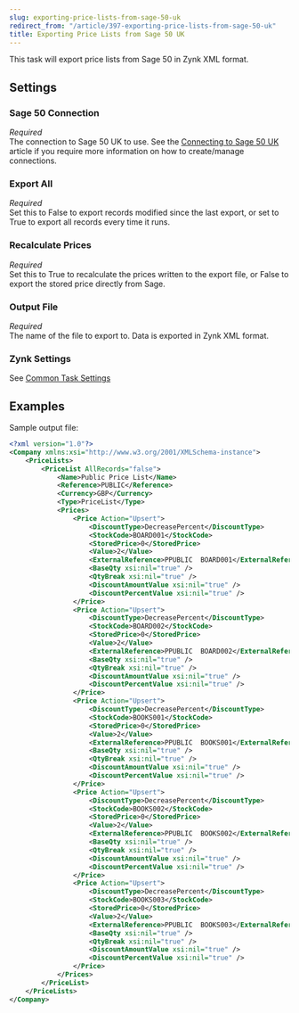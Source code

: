 ```yaml
---
slug: exporting-price-lists-from-sage-50-uk
redirect_from: "/article/397-exporting-price-lists-from-sage-50-uk"
title: Exporting Price Lists from Sage 50 UK
---
```

This task will export price lists from Sage 50 in Zynk XML format.

## Settings
### Sage 50 Connection
_Required_  
The connection to Sage 50 UK to use.  See the [Connecting to Sage 50 UK](connecting-to-sage-50-uk) article if you require more information on how to create/manage connections.

### Export All
_Required_  
Set this to False to export records modified since the last export, or set to True to export all records every time it runs.

### Recalculate Prices
_Required_  
Set this to True to recalculate the prices written to the export file, or False to export the stored price directly from Sage.

### Output File
_Required_  
The name of the file to export to. Data is exported in Zynk XML format.

### Zynk Settings
See [Common Task Settings](common-task-settings)

## Examples
Sample output file:

```xml
<?xml version="1.0"?>
<Company xmlns:xsi="http://www.w3.org/2001/XMLSchema-instance">
    <PriceLists>
        <PriceList AllRecords="false">
            <Name>Public Price List</Name>
            <Reference>PUBLIC</Reference>
            <Currency>GBP</Currency>
            <Type>PriceList</Type>
            <Prices>
                <Price Action="Upsert">
                    <DiscountType>DecreasePercent</DiscountType>
                    <StockCode>BOARD001</StockCode>
                    <StoredPrice>0</StoredPrice>
                    <Value>2</Value>
                    <ExternalReference>PPUBLIC  BOARD001</ExternalReference>
                    <BaseQty xsi:nil="true" />
                    <QtyBreak xsi:nil="true" />
                    <DiscountAmountValue xsi:nil="true" />
                    <DiscountPercentValue xsi:nil="true" />
                </Price>
                <Price Action="Upsert">
                    <DiscountType>DecreasePercent</DiscountType>
                    <StockCode>BOARD002</StockCode>
                    <StoredPrice>0</StoredPrice>
                    <Value>2</Value>
                    <ExternalReference>PPUBLIC  BOARD002</ExternalReference>
                    <BaseQty xsi:nil="true" />
                    <QtyBreak xsi:nil="true" />
                    <DiscountAmountValue xsi:nil="true" />
                    <DiscountPercentValue xsi:nil="true" />
                </Price>
                <Price Action="Upsert">
                    <DiscountType>DecreasePercent</DiscountType>
                    <StockCode>BOOKS001</StockCode>
                    <StoredPrice>0</StoredPrice>
                    <Value>2</Value>
                    <ExternalReference>PPUBLIC  BOOKS001</ExternalReference>
                    <BaseQty xsi:nil="true" />
                    <QtyBreak xsi:nil="true" />
                    <DiscountAmountValue xsi:nil="true" />
                    <DiscountPercentValue xsi:nil="true" />
                </Price>
                <Price Action="Upsert">
                    <DiscountType>DecreasePercent</DiscountType>
                    <StockCode>BOOKS002</StockCode>
                    <StoredPrice>0</StoredPrice>
                    <Value>2</Value>
                    <ExternalReference>PPUBLIC  BOOKS002</ExternalReference>
                    <BaseQty xsi:nil="true" />
                    <QtyBreak xsi:nil="true" />
                    <DiscountAmountValue xsi:nil="true" />
                    <DiscountPercentValue xsi:nil="true" />
                </Price>
                <Price Action="Upsert">
                    <DiscountType>DecreasePercent</DiscountType>
                    <StockCode>BOOKS003</StockCode>
                    <StoredPrice>0</StoredPrice>
                    <Value>2</Value>
                    <ExternalReference>PPUBLIC  BOOKS003</ExternalReference>
                    <BaseQty xsi:nil="true" />
                    <QtyBreak xsi:nil="true" />
                    <DiscountAmountValue xsi:nil="true" />
                    <DiscountPercentValue xsi:nil="true" />
                </Price>
            </Prices>
        </PriceList>
    </PriceLists>
</Company>
```